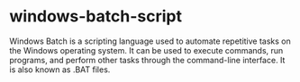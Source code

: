 # windows-batch-script
Windows Batch is a scripting language used to automate repetitive tasks on the Windows operating system. It can be used to execute commands, run programs, and perform other tasks through the command-line interface. It is also known as .BAT files.
